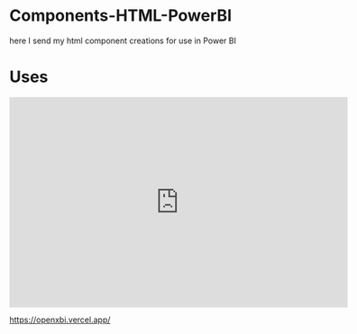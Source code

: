 # Components-HTML-PowerBI
here I send my html component creations for use in Power BI

# Uses

<iframe title="Medidor de PH" width="600" height="373.5" src="https://app.powerbi.com/view?r=eyJrIjoiZjY2NTZiYzgtNWQ1My00NjgxLTgxMGMtMjI5NDMxZTZhMWU1IiwidCI6IjBlMzkyZmY3LTU5ZjktNGE0OS04NTZmLTdkM2I4YWM4YTUxYSJ9" frameborder="0" allowFullScreen="true"></iframe>


https://openxbi.vercel.app/